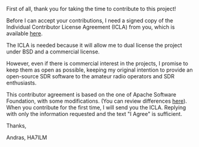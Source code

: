 First of all, thank you for taking the time to contribute to this project!

Before I can accept your contributions, I need a signed copy of the Individual Contributor License Agreement (ICLA) from you, which is available <a href="ICLA.txt">here</a>.

The ICLA is needed because it will allow me to dual license the project under BSD and a commercial license.

However, even if there is commercial interest in the projects, I promise to keep them as open as possible, keeping my original intention to provide an open-source SDR software to the amateur radio operators and SDR enthusiasts.

This contributor agreement is based on the one of Apache Software Foundation, with some modifications. (You can review differences <a href="https://gist.github.com/ha7ilm/9e981006d24659e336c7/revisions">here</a>).
When you contribute for the first time, I will send you the ICLA. Replying with only the information requested and the text "I Agree" is sufficient.

Thanks,

Andras, HA7ILM
